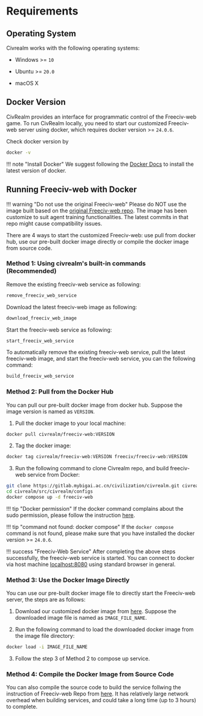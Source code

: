 # Requirements

## Operating System

Civrealm works with the following operating systems:

* Windows >= `10`

* Ubuntu >= `20.0`

* macOS X

## Docker Version

CivRealm provides an interface for programmatic control of the Freeciv-web game. To run CivRealm locally, you need to start our customized Freeciv-web server using docker, which requires docker version >= `24.0.6`.

Check docker version by

```bash
docker -v
```

!!! note "Install Docker"
    We suggest following the [Docker Docs](https://docs.docker.com/engine/install/) to install the latest version of docker.

## Running Freeciv-web with Docker

!!! warning "Do not use the original Freeciv-web"
    Please do NOT use the image built based on the [original Freeciv-web repo](https://github.com/freeciv/freeciv-web). The image has been customize to suit agent training functionalities. The latest commits in that repo might cause compatibility issues.

There are 4 ways to start the customized Freeciv-web: use pull from docker hub, use our pre-built docker image directly or compile the docker image from source code.

### Method 1: Using civrealm's built-in commands (**Recommended**)

Remove the existing freeciv-web service as following:
```bash
remove_freeciv_web_service
```

Download the latest freeciv-web image as following:
```bash
download_freeciv_web_image
```

Start the freeciv-web service as following:
```bash
start_freeciv_web_service
```

To automatically remove the existing freeciv-web service, pull the latest freeciv-web image, and start the freeciv-web service, you can the following command:
```bash
build_freeciv_web_service
```

### Method 2: Pull from the Docker Hub

You can pull our pre-built docker image from docker hub. Suppose the image version is named as `VERSION`.

1. Pull the docker image to your local machine:
```bash
docker pull civrealm/freeciv-web:VERSION
```

2. Tag the docker image:
```bash
docker tag civrealm/freeciv-web:VERSION freeciv/freeciv-web:VERSION
```

3. Run the following command to clone Civrealm repo, and
build freeciv-web service from Docker:
```bash
git clone https://gitlab.mybigai.ac.cn/civilization/civrealm.git civrealm
cd civrealm/src/civrealm/configs
docker compose up -d freeciv-web
```

!!! tip "Docker permission"
    If the docker command complains about the sudo permission, please follow the instruction [here](https://askubuntu.com/questions/477551/how-can-i-use-docker-without-sudo).

!!! tip "command not found: docker compose"
    If the `docker compose` command is not found, please make sure that you have installed the docker version >= `24.0.6`.

!!! success "Freeciv-Web Service"
    After completing the above steps successfully, the freeciv-web service is started. You can connect to docker via host machine <a href="http://localhost:8080/">localhost:8080</a> using standard browser in general.

### Method 3: Use the Docker Image Directly

You can use our pre-built docker image file to directly start the Freeciv-web server, the steps are as follows:

1. Download our customized docker image from <a href="../releases/releases.html">here</a>. Suppose the downloaded image file is named as `IMAGE_FILE_NAME`.

2. Run the following command to load the downloaded docker image from the image file directory:
```bash
docker load -i IMAGE_FILE_NAME
```

3. Follow the step 3 of Method 2 to compose up service.

### Method 4: Compile the Docker Image from Source Code

You can also compile the source code to build the service follwing the instruction of Freeciv-web Repo from <a href="../releases/releases.html">here</a>. It has relatively large network overhead when building services, and could take a long time (up to 3 hours) to complete.
